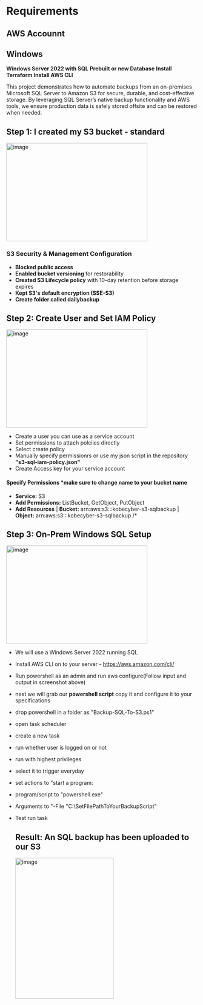 # Requirements

## AWS Accounnt
## Windows

**Windows Server 2022 with SQL**
**Prebuilt or new Database**
**Install Terraform**
**Install AWS CLI**

This project demonstrates how to automate backups from an on-premises Microsoft SQL Server to Amazon S3 for secure, durable, and cost-effective storage. By leveraging SQL Server’s native backup functionality and AWS tools, we ensure production data is safely stored offsite and can be restored when needed.

## Step 1: I created my S3 bucket - standard                                                                   
<img width="372" height="259" alt="image" src="https://github.com/user-attachments/assets/ac15037c-4e4a-4e7f-81cf-1ea482a4b33f" />

### S3 Security & Management Configuration
- **Blocked public access**  
- **Enabled bucket versioning** for restorability  
- **Created S3 Lifecycle policy** with 10-day retention before storage expires  
- **Kept S3's default encryption (SSE-S3)**
- **Create folder called dailybackup**

## Step 2: Create User and Set IAM Policy

<img width="372" height="259" alt="image" src="https://github.com/user-attachments/assets/e17dbbcb-b0ee-4e8a-a0fd-76785a3845fd" />

- Create a user you can use as a service account
- Set permissions to attach polciies directly
- Select create policy
- Manually specify permissionrs or use my json script in the repository **"s3-sql-iam-policy.json"**
- Create Access key for your service account
 #### Specify Permissions ***make sure to change name to your bucket name**
- **Service:** S3
- **Add Permissions:** ListBucket, GetObject, PutObject
- **Add Resources** | **Bucket:** arn:aws:s3:::kobecyber-s3-sqlbackup | **Object:** arn:aws:s3:::kobecyber-s3-sqlbackup /*

## Step 3: On-Prem Windows SQL Setup

<img width="372" height="259" alt="image" src="https://github.com/user-attachments/assets/88911899-3f8b-4ace-9ad2-46afcee773e5" />

- We will use a Windows Server 2022 running SQL
- Install AWS CLI on to your server - https://aws.amazon.com/cli/
- Run powershell as an admin and run aws configure(Follow input and output in screenshot above)
- next we will grab our **powershell script** copy it and configure it to your specifications
- drop powershell in a folder as "Backup-SQL-To-S3.ps1"
- open task scheduler
- create a new task
- run whether user is logged on or not
- run with highest privileges
- select it to trigger everyday
- set actions to "start a program:
- program/script to "powershell.exe"
- Arguments to "-File "C:\SetFilePathToYourBackupScript"
- Test run task

  ## Result: An SQL backup has been uploaded to our S3
  

   <img width="259" height="372" alt="image" src="https://github.com/user-attachments/assets/fb00d063-1f2b-45dd-bc37-b1816d903cac" />

  



